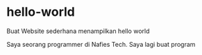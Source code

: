 # hello-world
Buat Website sederhana menampilkan hello world

Saya seorang programmer di Nafies Tech.
Saya lagi buat program
